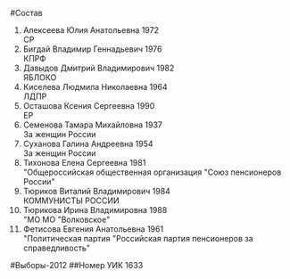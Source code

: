 #Состав
1. Алексеева Юлия Анатольевна 1972   
    СР
2. Бигдай Владимир Геннадьевич 1976   
    КПРФ
3. Давыдов Дмитрий Владимирович 1982   
    ЯБЛОКО
4. Киселева Людмила Николаевна 1964   
    ЛДПР
5. Осташова Ксения Сергеевна 1990   
    ЕР
6. Семенова Тамара Михайловна 1937   
    За женщин России
7. Суханова Галина Андреевна 1954   
    За женщин России
8. Тихонова Елена Сергеевна 1981   
    "Общероссийская общественная организация "Союз пенсионеров России"
9. Тюриков Виталий Владимирович 1984   
    КОММУНИСТЫ РОССИИ
10. Тюрикова Ирина Владимировна 1988   
    "МО МО "Волковское"
11. Фетисова Евгения Анатольевна 1961   
    "Политическая партия "Российская партия пенсионеров за справедливость"

#Выборы-2012
##Номер УИК
1633